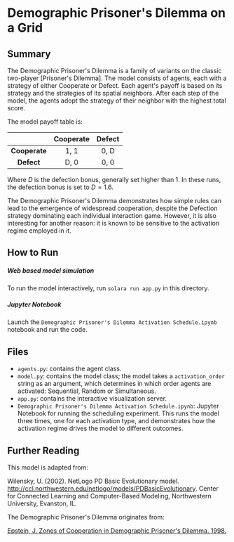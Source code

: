 # Demographic Prisoner's Dilemma on a Grid

## Summary

The Demographic Prisoner's Dilemma is a family of variants on the classic two-player [Prisoner's Dilemma]. The model consists of agents, each with a strategy of either Cooperate or Defect. Each agent's payoff is based on its strategy and the strategies of its spatial neighbors. After each step of the model, the agents adopt the strategy of their neighbor with the highest total score.

The model payoff table is:

|               | Cooperate | Defect|
|:-------------:|:---------:|:-----:|
| **Cooperate** | 1, 1      | 0, D  |
| **Defect**    | D, 0      | 0, 0  |

Where *D* is the defection bonus, generally set higher than 1. In these runs, the defection bonus is set to $D=1.6$.

The Demographic Prisoner's Dilemma demonstrates how simple rules can lead to the emergence of widespread cooperation, despite the Defection strategy dominating each individual interaction game. However, it is also interesting for another reason: it is known to be sensitive to the activation regime employed in it.

## How to Run

##### Web based model simulation

To run the model interactively, run ``solara run app.py`` in this directory.

##### Jupyter Notebook

Launch the ``Demographic Prisoner's Dilemma Activation Schedule.ipynb`` notebook and run the code.

## Files

* ``agents.py``: contains the agent class.
* ``model.py``: contains the model class; the model takes a ``activation_order`` string as an argument, which determines in which order agents are activated: Sequential, Random or Simultaneous.
* ``app.py``: contains the interactive visualization server.
* ``Demographic Prisoner's Dilemma Activation Schedule.ipynb``: Jupyter Notebook for running the scheduling experiment. This runs the model three times, one for each activation type, and demonstrates how the activation regime drives the model to different outcomes.

## Further Reading

This model is adapted from:

Wilensky, U. (2002). NetLogo PD Basic Evolutionary model. http://ccl.northwestern.edu/netlogo/models/PDBasicEvolutionary. Center for Connected Learning and Computer-Based Modeling, Northwestern University, Evanston, IL.

The Demographic Prisoner's Dilemma originates from:

[Epstein, J. Zones of Cooperation in Demographic Prisoner's Dilemma. 1998.](http://citeseerx.ist.psu.edu/viewdoc/download?doi=10.1.1.8.8629&rep=rep1&type=pdf)
